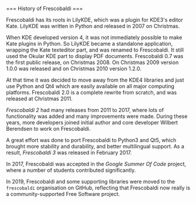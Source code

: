 === History of Frescobaldi ===

Frescobaldi has its roots in LilyKDE, which was a plugin for KDE3's editor Kate.
LilyKDE was written in Python and released in 2007 on Christmas.

When KDE developed version 4, it was not immediately possible to make Kate
plugins in Python. So LilyKDE became a standalone application, wrapping the
Kate texteditor part, and was renamed to Frescobaldi. It still used the Okular
KDE part to display PDF documents.
Frescobaldi 0.7 was the first public release, on Christmas 2008.
On Christmas 2009 version 1.0.0 was released and on Christmas 2010 version 1.2.0.

At that time it was decided to move away from the KDE4 libraries and just use
Python and Qt4 which are easily available on all major computing platforms.
Frescobaldi 2.0 is a complete rewrite from scratch, and was released at
Christmas 2011.

*Frescobaldi 2* had many releases from 2011 to 2017, where lots of functionality
was added and many improvements were made. During these years, more developers
joined initial author and core developer Wilbert Berendsen to work on
Frescobaldi.

A great effort was done to port Frescobaldi to Python3 and Qt5, which brought more
stability and durability, and better multilingual support. As a result,
*Frescobaldi 3* was released in February 2017.

In 2017, Frescobaldi was accepted in the *Google Summer Of Code* project,
where a number of students contributed significantly.

In 2019, Frescobaldi and some supporting libraries were moved to the
`frescobaldi` organisation on GitHub, reflecting that Frescobaldi now really
is a community-supported Free Software project.

